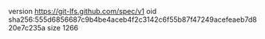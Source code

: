 version https://git-lfs.github.com/spec/v1
oid sha256:555d6856687c9b4be4aceb4f2c3142c6f55b87f47249acefeaeb7d820e7c235a
size 1266
